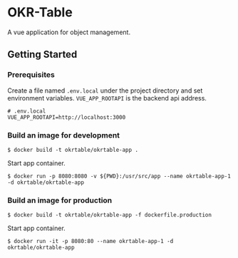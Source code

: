 # OKR-Table
A vue application for object management.

## Getting Started
### Prerequisites
Create a file named `.env.local` under the project directory and set environment variables. `VUE_APP_ROOTAPI` is the backend api address.
```
# .env.local
VUE_APP_ROOTAPI=http://localhost:3000
```
### Build an image for development
```
$ docker build -t okrtable/okrtable-app .
```
Start app container.
```
$ docker run -p 8080:8080 -v ${PWD}:/usr/src/app --name okrtable-app-1 -d okrtable/okrtable-app
```

### Build an image for production
```
$ docker build -t okrtable/okrtable-app -f dockerfile.production
```
Start app container.
```
$ docker run -it -p 8080:80 --name okrtable-app-1 -d okrtable/okrtable-app  
```
